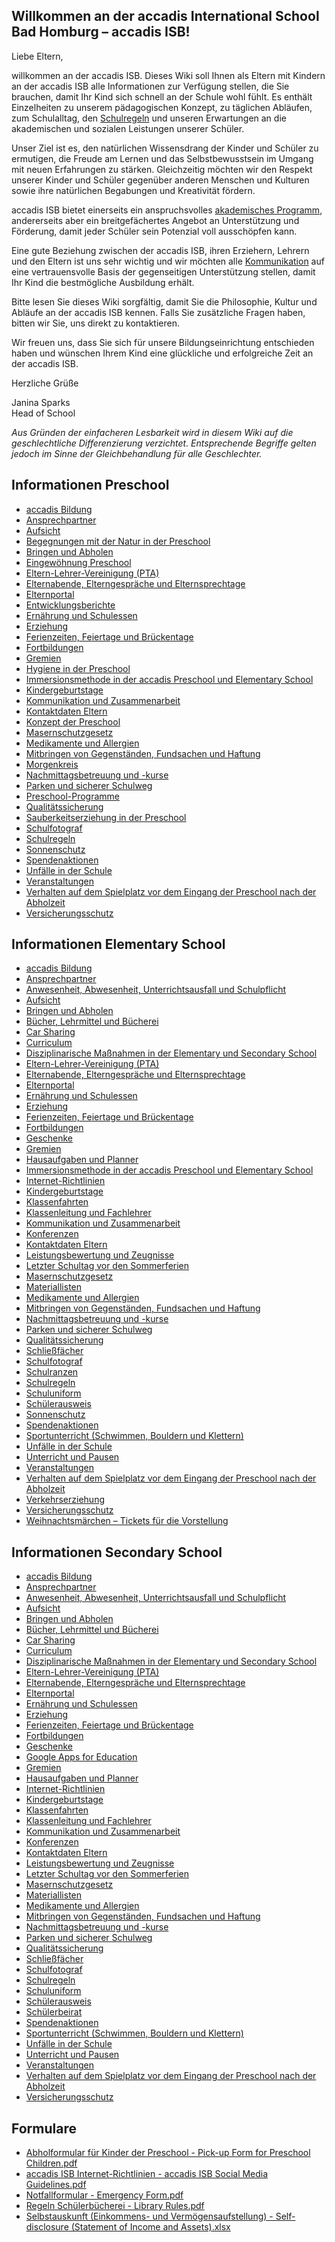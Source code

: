 ## Willkommen an der accadis International School Bad Homburg – accadis ISB! 

Liebe Eltern,

willkommen an der accadis ISB. Dieses Wiki soll Ihnen als Eltern mit Kindern an der accadis ISB alle Informationen zur Verfügung stellen, die Sie brauchen, damit Ihr Kind sich schnell an der Schule wohl fühlt. Es enthält Einzelheiten zu unserem pädagogischen Konzept, zu täglichen Abläufen, zum Schulalltag, den [Schulregeln](/ISB-Eltern-wiki/de/Schulregeln "Schulregeln") und unseren Erwartungen an die akademischen und sozialen Leistungen unserer Schüler.

Unser Ziel ist es, den natürlichen Wissensdrang der Kinder und Schüler zu ermutigen, die Freude am Lernen und das Selbstbewusstsein im Umgang mit neuen Erfahrungen zu stärken. Gleichzeitig möchten wir den Respekt unserer Kinder und Schüler gegenüber anderen Menschen und Kulturen sowie ihre natürlichen Begabungen und Kreativität fördern.

accadis ISB bietet einerseits ein anspruchsvolles [akademisches Programm](/ISB-Eltern-wiki/de/Curriculum "Curriculum"), andererseits aber ein breitgefächertes Angebot an Unterstützung und Förderung, damit jeder Schüler sein Potenzial voll ausschöpfen kann.

Eine gute Beziehung zwischen der accadis ISB, ihren Erziehern, Lehrern und den Eltern ist uns sehr wichtig und wir möchten alle [Kommunikation](/ISB-Eltern-wiki/de/Kommunikation_und_Zusammenarbeit "Kommunikation und Zusammenarbeit") auf eine vertrauensvolle Basis der gegenseitigen Unterstützung stellen, damit Ihr Kind die bestmögliche Ausbildung erhält.

Bitte lesen Sie dieses Wiki sorgfältig, damit Sie die Philosophie, Kultur und Abläufe an der accadis ISB kennen. Falls Sie zusätzliche Fragen haben, bitten wir Sie, uns direkt zu kontaktieren.

Wir freuen uns, dass Sie sich für unsere Bildungseinrichtung entschieden haben und wünschen Ihrem Kind eine glückliche und erfolgreiche Zeit an der accadis ISB.

Herzliche Grüße

Janina Sparks  
Head of School

_Aus Gründen der einfacheren Lesbarkeit wird in diesem Wiki auf die geschlechtliche Differenzierung verzichtet. Entsprechende Begriffe gelten jedoch im Sinne der Gleichbehandlung für alle Geschlechter._

## Informationen Preschool 

-   [accadis Bildung](/ISB-Eltern-wiki/de/Accadis_Bildung "accadis Bildung")
-   [Ansprechpartner](/ISB-Eltern-wiki/de/Ansprechpartner "Ansprechpartner")
-   [Aufsicht](/ISB-Eltern-wiki/de/Aufsicht "Aufsicht")
-   [Begegnungen mit der Natur in der Preschool](/ISB-Eltern-wiki/de/Begegnungen_mit_der_Natur_in_der_Preschool "Begegnungen mit der Natur in der Preschool")
-   [Bringen und Abholen](/ISB-Eltern-wiki/de/Bringen_und_Abholen "Bringen und Abholen")
-   [Eingewöhnung Preschool](/ISB-Eltern-wiki/de/Eingew%C3%B6hnung_Preschool "Eingewöhnung Preschool")
-   [Eltern-Lehrer-Vereinigung (PTA)](/ISB-Eltern-wiki/de/Eltern-Lehrer-Vereinigung_(PTA) "Eltern-Lehrer-Vereinigung (PTA)")
-   [Elternabende, Elterngespräche und Elternsprechtage](/ISB-Eltern-wiki/de/Elternabende,_Elterngespr%C3%A4che_und_Elternsprechtage "Elternabende, Elterngespräche und Elternsprechtage")
-   [Elternportal](/ISB-Eltern-wiki/de/Elternportal "Elternportal")
-   [Entwicklungsberichte](/ISB-Eltern-wiki/de/Entwicklungsberichte "Entwicklungsberichte")
-   [Ernährung und Schulessen](/ISB-Eltern-wiki/de/Ern%C3%A4hrung_und_Schulessen "Ernährung und Schulessen")
-   [Erziehung](/ISB-Eltern-wiki/de/Erziehung "Erziehung")
-   [Ferienzeiten, Feiertage und Brückentage](/ISB-Eltern-wiki/de/Ferienzeiten,_Feiertage_und_Br%C3%BCckentage "Ferienzeiten, Feiertage und Brückentage")
-   [Fortbildungen](/ISB-Eltern-wiki/de/Fortbildungen "Fortbildungen")
-   [Gremien](/ISB-Eltern-wiki/de/Gremien "Gremien")
-   [Hygiene in der Preschool](/ISB-Eltern-wiki/de/Hygiene_in_der_Preschool "Hygiene in der Preschool")
-   [Immersionsmethode in der accadis Preschool und Elementary School](/ISB-Eltern-wiki/de/Immersionsmethode_in_der_accadis_Preschool_und_Elementary_School "Immersionsmethode in der accadis Preschool und Elementary School")
-   [Kindergeburtstage](/ISB-Eltern-wiki/de/Kindergeburtstage "Kindergeburtstage")
-   [Kommunikation und Zusammenarbeit](/ISB-Eltern-wiki/de/Kommunikation_und_Zusammenarbeit "Kommunikation und Zusammenarbeit")
-   [Kontaktdaten Eltern](/ISB-Eltern-wiki/de/Kontaktdaten_Eltern "Kontaktdaten Eltern")
-   [Konzept der Preschool](/ISB-Eltern-wiki/de/Konzept_der_Preschool "Konzept der Preschool")
-   [Masernschutzgesetz](/ISB-Eltern-wiki/de/Masernschutzgesetz "Masernschutzgesetz")
-   [Medikamente und Allergien](/ISB-Eltern-wiki/de/Medikamente_und_Allergien "Medikamente und Allergien")
-   [Mitbringen von Gegenständen, Fundsachen und Haftung](/ISB-Eltern-wiki/de/Mitbringen_von_Gegenst%C3%A4nden,_Fundsachen_und_Haftung "Mitbringen von Gegenständen, Fundsachen und Haftung")
-   [Morgenkreis](/ISB-Eltern-wiki/de/Morgenkreis "Morgenkreis")
-   [Nachmittagsbetreuung und -kurse](/ISB-Eltern-wiki/de/Nachmittagsbetreuung_und_-kurse "Nachmittagsbetreuung und -kurse")
-   [Parken und sicherer Schulweg](/ISB-Eltern-wiki/de/Parken_und_sicherer_Schulweg "Parken und sicherer Schulweg")
-   [Preschool-Programme](/ISB-Eltern-wiki/de/Preschool-Programme "Preschool-Programme")
-   [Qualitätssicherung](/ISB-Eltern-wiki/de/Qualit%C3%A4tssicherung "Qualitätssicherung")
-   [Sauberkeitserziehung in der Preschool](/ISB-Eltern-wiki/de/Sauberkeitserziehung_in_der_Preschool "Sauberkeitserziehung in der Preschool")
-   [Schulfotograf](/ISB-Eltern-wiki/de/Schulfotograf "Schulfotograf")
-   [Schulregeln](/ISB-Eltern-wiki/de/Schulregeln "Schulregeln")
-   [Sonnenschutz](/ISB-Eltern-wiki/de/Sonnenschutz "Sonnenschutz")
-   [Spendenaktionen](/ISB-Eltern-wiki/de/Spendenaktionen "Spendenaktionen")
-   [Unfälle in der Schule](/ISB-Eltern-wiki/de/Unf%C3%A4lle_in_der_Schule "Unfälle in der Schule")
-   [Veranstaltungen](/ISB-Eltern-wiki/de/Veranstaltungen "Veranstaltungen")
-   [Verhalten auf dem Spielplatz vor dem Eingang der Preschool nach der Abholzeit](/ISB-Eltern-wiki/de/Verhalten_auf_dem_Spielplatz_vor_dem_Eingang_der_Preschool_nach_der_Abholzeit "Verhalten auf dem Spielplatz vor dem Eingang der Preschool nach der Abholzeit")
-   [Versicherungsschutz](/ISB-Eltern-wiki/de/Versicherungsschutz "Versicherungsschutz")

## Informationen Elementary School 

-   [accadis Bildung](/ISB-Eltern-wiki/de/Accadis_Bildung "accadis Bildung")
-   [Ansprechpartner](/ISB-Eltern-wiki/de/Ansprechpartner "Ansprechpartner")
-   [Anwesenheit, Abwesenheit, Unterrichtsausfall und Schulpflicht](/ISB-Eltern-wiki/de/Anwesenheit,_Abwesenheit,_Unterrichtsausfall_und_Schulpflicht "Anwesenheit, Abwesenheit, Unterrichtsausfall und Schulpflicht")
-   [Aufsicht](/ISB-Eltern-wiki/de/Aufsicht "Aufsicht")
-   [Bringen und Abholen](/ISB-Eltern-wiki/de/Bringen_und_Abholen "Bringen und Abholen")
-   [Bücher, Lehrmittel und Bücherei](/ISB-Eltern-wiki/de/B%C3%BCcher,_Lehrmittel_und_B%C3%BCcherei "Bücher, Lehrmittel und Bücherei")
-   [Car Sharing](/ISB-Eltern-wiki/de/Car_Sharing "Car Sharing")
-   [Curriculum](/ISB-Eltern-wiki/de/Curriculum "Curriculum")
-   [Disziplinarische Maßnahmen in der Elementary und Secondary School](/ISB-Eltern-wiki/de/Disziplinarische_Ma%C3%9Fnahmen_in_der_Elementary_und_Secondary_School "Disziplinarische Maßnahmen in der Elementary und Secondary School")
-   [Eltern-Lehrer-Vereinigung (PTA)](/ISB-Eltern-wiki/de/Eltern-Lehrer-Vereinigung_(PTA) "Eltern-Lehrer-Vereinigung (PTA)")
-   [Elternabende, Elterngespräche und Elternsprechtage](/ISB-Eltern-wiki/de/Elternabende,_Elterngespr%C3%A4che_und_Elternsprechtage "Elternabende, Elterngespräche und Elternsprechtage")
-   [Elternportal](/ISB-Eltern-wiki/de/Elternportal "Elternportal")
-   [Ernährung und Schulessen](/ISB-Eltern-wiki/de/Ern%C3%A4hrung_und_Schulessen "Ernährung und Schulessen")
-   [Erziehung](/ISB-Eltern-wiki/de/Erziehung "Erziehung")
-   [Ferienzeiten, Feiertage und Brückentage](/ISB-Eltern-wiki/de/Ferienzeiten,_Feiertage_und_Br%C3%BCckentage "Ferienzeiten, Feiertage und Brückentage")
-   [Fortbildungen](/ISB-Eltern-wiki/de/Fortbildungen "Fortbildungen")
-   [Geschenke](/ISB-Eltern-wiki/de/Geschenke "Geschenke")
-   [Gremien](/ISB-Eltern-wiki/de/Gremien "Gremien")
-   [Hausaufgaben und Planner](/ISB-Eltern-wiki/de/Hausaufgaben_und_Planner "Hausaufgaben und Planner")
-   [Immersionsmethode in der accadis Preschool und Elementary School](/ISB-Eltern-wiki/de/Immersionsmethode_in_der_accadis_Preschool_und_Elementary_School "Immersionsmethode in der accadis Preschool und Elementary School")
-   [Internet-Richtlinien](/ISB-Eltern-wiki/de/Internet-Richtlinien "Internet-Richtlinien")
-   [Kindergeburtstage](/ISB-Eltern-wiki/de/Kindergeburtstage "Kindergeburtstage")
-   [Klassenfahrten](/ISB-Eltern-wiki/de/Klassenfahrten "Klassenfahrten")
-   [Klassenleitung und Fachlehrer](/ISB-Eltern-wiki/de/Klassenleitung_und_Fachlehrer "Klassenleitung und Fachlehrer")
-   [Kommunikation und Zusammenarbeit](/ISB-Eltern-wiki/de/Kommunikation_und_Zusammenarbeit "Kommunikation und Zusammenarbeit")
-   [Konferenzen](/ISB-Eltern-wiki/de/Konferenzen "Konferenzen")
-   [Kontaktdaten Eltern](/ISB-Eltern-wiki/de/Kontaktdaten_Eltern "Kontaktdaten Eltern")
-   [Leistungsbewertung und Zeugnisse](/ISB-Eltern-wiki/de/Leistungsbewertung_und_Zeugnisse "Leistungsbewertung und Zeugnisse")
-   [Letzter Schultag vor den Sommerferien](/ISB-Eltern-wiki/de/Letzter_Schultag_vor_den_Sommerferien "Letzter Schultag vor den Sommerferien")
-   [Masernschutzgesetz](/ISB-Eltern-wiki/de/Masernschutzgesetz "Masernschutzgesetz")
-   [Materiallisten](/ISB-Eltern-wiki/de/Materiallisten "Materiallisten")
-   [Medikamente und Allergien](/ISB-Eltern-wiki/de/Medikamente_und_Allergien "Medikamente und Allergien")
-   [Mitbringen von Gegenständen, Fundsachen und Haftung](/ISB-Eltern-wiki/de/Mitbringen_von_Gegenst%C3%A4nden,_Fundsachen_und_Haftung "Mitbringen von Gegenständen, Fundsachen und Haftung")
-   [Nachmittagsbetreuung und -kurse](/ISB-Eltern-wiki/de/Nachmittagsbetreuung_und_-kurse "Nachmittagsbetreuung und -kurse")
-   [Parken und sicherer Schulweg](/ISB-Eltern-wiki/de/Parken_und_sicherer_Schulweg "Parken und sicherer Schulweg")
-   [Qualitätssicherung](/ISB-Eltern-wiki/de/Qualit%C3%A4tssicherung "Qualitätssicherung")
-   [Schließfächer](/ISB-Eltern-wiki/de/Schlie%C3%9Ff%C3%A4cher "Schließfächer")
-   [Schulfotograf](/ISB-Eltern-wiki/de/Schulfotograf "Schulfotograf")
-   [Schulranzen](/ISB-Eltern-wiki/de/Schulranzen "Schulranzen")
-   [Schulregeln](/ISB-Eltern-wiki/de/Schulregeln "Schulregeln")
-   [Schuluniform](/ISB-Eltern-wiki/de/Schuluniform "Schuluniform")
-   [Schülerausweis](/ISB-Eltern-wiki/de/Sch%C3%BClerausweis "Schülerausweis")
-   [Sonnenschutz](/ISB-Eltern-wiki/de/Sonnenschutz "Sonnenschutz")
-   [Spendenaktionen](/ISB-Eltern-wiki/de/Spendenaktionen "Spendenaktionen")
-   [Sportunterricht (Schwimmen, Bouldern und Klettern)](/ISB-Eltern-wiki/de/Sportunterricht_(Schwimmen,_Bouldern_und_Klettern) "Sportunterricht (Schwimmen, Bouldern und Klettern)")
-   [Unfälle in der Schule](/ISB-Eltern-wiki/de/Unf%C3%A4lle_in_der_Schule "Unfälle in der Schule")
-   [Unterricht und Pausen](/ISB-Eltern-wiki/de/Unterricht_und_Pausen "Unterricht und Pausen")
-   [Veranstaltungen](/ISB-Eltern-wiki/de/Veranstaltungen "Veranstaltungen")
-   [Verhalten auf dem Spielplatz vor dem Eingang der Preschool nach der Abholzeit](/ISB-Eltern-wiki/de/Verhalten_auf_dem_Spielplatz_vor_dem_Eingang_der_Preschool_nach_der_Abholzeit "Verhalten auf dem Spielplatz vor dem Eingang der Preschool nach der Abholzeit")
-   [Verkehrserziehung](/ISB-Eltern-wiki/de/Verkehrserziehung "Verkehrserziehung")
-   [Versicherungsschutz](/ISB-Eltern-wiki/de/Versicherungsschutz "Versicherungsschutz")
-   [Weihnachtsmärchen – Tickets für die Vorstellung](/ISB-Eltern-wiki/de/Weihnachtsm%C3%A4rchen_%E2%80%93_Tickets_f%C3%BCr_die_Vorstellung "Weihnachtsmärchen – Tickets für die Vorstellung")

## Informationen Secondary School 

-   [accadis Bildung](/ISB-Eltern-wiki/de/Accadis_Bildung "accadis Bildung")
-   [Ansprechpartner](/ISB-Eltern-wiki/de/Ansprechpartner "Ansprechpartner")
-   [Anwesenheit, Abwesenheit, Unterrichtsausfall und Schulpflicht](/ISB-Eltern-wiki/de/Anwesenheit,_Abwesenheit,_Unterrichtsausfall_und_Schulpflicht "Anwesenheit, Abwesenheit, Unterrichtsausfall und Schulpflicht")
-   [Aufsicht](/ISB-Eltern-wiki/de/Aufsicht "Aufsicht")
-   [Bringen und Abholen](/ISB-Eltern-wiki/de/Bringen_und_Abholen "Bringen und Abholen")
-   [Bücher, Lehrmittel und Bücherei](/ISB-Eltern-wiki/de/B%C3%BCcher,_Lehrmittel_und_B%C3%BCcherei "Bücher, Lehrmittel und Bücherei")
-   [Car Sharing](/ISB-Eltern-wiki/de/Car_Sharing "Car Sharing")
-   [Curriculum](/ISB-Eltern-wiki/de/Curriculum "Curriculum")
-   [Disziplinarische Maßnahmen in der Elementary und Secondary School](/ISB-Eltern-wiki/de/Disziplinarische_Ma%C3%9Fnahmen_in_der_Elementary_und_Secondary_School "Disziplinarische Maßnahmen in der Elementary und Secondary School")
-   [Eltern-Lehrer-Vereinigung (PTA)](/ISB-Eltern-wiki/de/Eltern-Lehrer-Vereinigung_(PTA) "Eltern-Lehrer-Vereinigung (PTA)")
-   [Elternabende, Elterngespräche und Elternsprechtage](/ISB-Eltern-wiki/de/Elternabende,_Elterngespr%C3%A4che_und_Elternsprechtage "Elternabende, Elterngespräche und Elternsprechtage")
-   [Elternportal](/ISB-Eltern-wiki/de/Elternportal "Elternportal")
-   [Ernährung und Schulessen](/ISB-Eltern-wiki/de/Ern%C3%A4hrung_und_Schulessen "Ernährung und Schulessen")
-   [Erziehung](/ISB-Eltern-wiki/de/Erziehung "Erziehung")
-   [Ferienzeiten, Feiertage und Brückentage](/ISB-Eltern-wiki/de/Ferienzeiten,_Feiertage_und_Br%C3%BCckentage "Ferienzeiten, Feiertage und Brückentage")
-   [Fortbildungen](/ISB-Eltern-wiki/de/Fortbildungen "Fortbildungen")
-   [Geschenke](/ISB-Eltern-wiki/de/Geschenke "Geschenke")
-   [Google Apps for Education](/ISB-Eltern-wiki/de/Google_Apps_for_Education "Google Apps for Education")
-   [Gremien](/ISB-Eltern-wiki/de/Gremien "Gremien")
-   [Hausaufgaben und Planner](/ISB-Eltern-wiki/de/Hausaufgaben_und_Planner "Hausaufgaben und Planner")
-   [Internet-Richtlinien](/ISB-Eltern-wiki/de/Internet-Richtlinien "Internet-Richtlinien")
-   [Kindergeburtstage](/ISB-Eltern-wiki/de/Kindergeburtstage "Kindergeburtstage")
-   [Klassenfahrten](/ISB-Eltern-wiki/de/Klassenfahrten "Klassenfahrten")
-   [Klassenleitung und Fachlehrer](/ISB-Eltern-wiki/de/Klassenleitung_und_Fachlehrer "Klassenleitung und Fachlehrer")
-   [Kommunikation und Zusammenarbeit](/ISB-Eltern-wiki/de/Kommunikation_und_Zusammenarbeit "Kommunikation und Zusammenarbeit")
-   [Konferenzen](/ISB-Eltern-wiki/de/Konferenzen "Konferenzen")
-   [Kontaktdaten Eltern](/ISB-Eltern-wiki/de/Kontaktdaten_Eltern "Kontaktdaten Eltern")
-   [Leistungsbewertung und Zeugnisse](/ISB-Eltern-wiki/de/Leistungsbewertung_und_Zeugnisse "Leistungsbewertung und Zeugnisse")
-   [Letzter Schultag vor den Sommerferien](/ISB-Eltern-wiki/de/Letzter_Schultag_vor_den_Sommerferien "Letzter Schultag vor den Sommerferien")
-   [Masernschutzgesetz](/ISB-Eltern-wiki/de/Masernschutzgesetz "Masernschutzgesetz")
-   [Materiallisten](/ISB-Eltern-wiki/de/Materiallisten "Materiallisten")
-   [Medikamente und Allergien](/ISB-Eltern-wiki/de/Medikamente_und_Allergien "Medikamente und Allergien")
-   [Mitbringen von Gegenständen, Fundsachen und Haftung](/ISB-Eltern-wiki/de/Mitbringen_von_Gegenst%C3%A4nden,_Fundsachen_und_Haftung "Mitbringen von Gegenständen, Fundsachen und Haftung")
-   [Nachmittagsbetreuung und -kurse](/ISB-Eltern-wiki/de/Nachmittagsbetreuung_und_-kurse "Nachmittagsbetreuung und -kurse")
-   [Parken und sicherer Schulweg](/ISB-Eltern-wiki/de/Parken_und_sicherer_Schulweg "Parken und sicherer Schulweg")
-   [Qualitätssicherung](/ISB-Eltern-wiki/de/Qualit%C3%A4tssicherung "Qualitätssicherung")
-   [Schließfächer](/ISB-Eltern-wiki/de/Schlie%C3%9Ff%C3%A4cher "Schließfächer")
-   [Schulfotograf](/ISB-Eltern-wiki/de/Schulfotograf "Schulfotograf")
-   [Schulregeln](/ISB-Eltern-wiki/de/Schulregeln "Schulregeln")
-   [Schuluniform](/ISB-Eltern-wiki/de/Schuluniform "Schuluniform")
-   [Schülerausweis](/ISB-Eltern-wiki/de/Sch%C3%BClerausweis "Schülerausweis")
-   [Schülerbeirat](/ISB-Eltern-wiki/de/Sch%C3%BClerbeirat "Schülerbeirat")
-   [Spendenaktionen](/ISB-Eltern-wiki/de/Spendenaktionen "Spendenaktionen")
-   [Sportunterricht (Schwimmen, Bouldern und Klettern)](/ISB-Eltern-wiki/de/Sportunterricht_(Schwimmen,_Bouldern_und_Klettern) "Sportunterricht (Schwimmen, Bouldern und Klettern)")
-   [Unfälle in der Schule](/ISB-Eltern-wiki/de/Unf%C3%A4lle_in_der_Schule "Unfälle in der Schule")
-   [Unterricht und Pausen](/ISB-Eltern-wiki/de/Unterricht_und_Pausen "Unterricht und Pausen")
-   [Veranstaltungen](/ISB-Eltern-wiki/de/Veranstaltungen "Veranstaltungen")
-   [Verhalten auf dem Spielplatz vor dem Eingang der Preschool nach der Abholzeit](/ISB-Eltern-wiki/de/Verhalten_auf_dem_Spielplatz_vor_dem_Eingang_der_Preschool_nach_der_Abholzeit "Verhalten auf dem Spielplatz vor dem Eingang der Preschool nach der Abholzeit")
-   [Versicherungsschutz](/ISB-Eltern-wiki/de/Versicherungsschutz "Versicherungsschutz")

## Formulare 

-   [Abholformular für Kinder der Preschool - Pick-up Form for Preschool Children.pdf](/ISB-Eltern-wiki/de/Datei:Abholformular_f%C3%BCr_Kinder_der_Preschool_-_Pick-up_Form_for_Preschool_Children.pdf "Datei:Abholformular für Kinder der Preschool - Pick-up Form for Preschool Children.pdf")
-   [accadis ISB Internet-Richtlinien - accadis ISB Social Media Guidelines.pdf](/ISB-Eltern-wiki/de/Datei:Accadis_ISB_Internet-Richtlinien_-_accadis_ISB_Social_Media_Guidelines.pdf "Datei:accadis ISB Internet-Richtlinien - accadis ISB Social Media Guidelines.pdf")
-   [Notfallformular - Emergency Form.pdf](/ISB-Eltern-wiki/de/Datei:Notfallformular_-_Emergency_Form.pdf "Datei:Notfallformular - Emergency Form.pdf")
-   [Regeln Schülerbücherei - Library Rules.pdf](/ISB-Eltern-wiki/de/Datei:Regeln_Sch%C3%BClerb%C3%BCcherei_-_Library_Rules.pdf "Datei:Regeln Schülerbücherei - Library Rules.pdf")
-   [Selbstauskunft (Einkommens- und Vermögensaufstellung) - Self-disclosure (Statement of Income and Assets).xlsx](/ISB-Eltern-wiki/de/Datei:Selbstauskunft_(Einkommens-_und_Verm%C3%B6gensaufstellung)_-_Self-disclosure_(Statement_of_Income_and_Assets).xlsx "Datei:Selbstauskunft (Einkommens- und Vermögensaufstellung) - Self-disclosure (Statement of Income and Assets).xlsx")